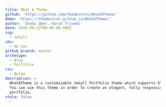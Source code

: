 ```yaml
---
title: What A Theme
github: 'https://github.com/thedevslot/WhatATheme/'
demo: 'https://thedevslot.github.io/WhatATheme/'
author: 'Sneha Omer, Harsh Trivedi'
date: 2020-08-22T00:00:00.000Z
ssg:
  - Jekyll
cms:
  - No Cms
github_branch: master
archetype:
  - Blog
  - Portfolio
css:
  - Bulma
description: >-
  WhatATheme is a customizable Jekyll Portfolio theme which supports blogging.
  You can use this theme in order to create an elegant, fully responsive
  portfolio.
stale: false
---
```

